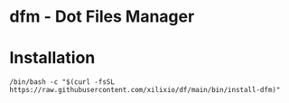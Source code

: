 # dfm - Dot Files Manager

# Installation

`/bin/bash -c "$(curl -fsSL https://raw.githubusercontent.com/xilixio/df/main/bin/install-dfm)" `
